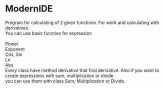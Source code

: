 # ModernIDE
Program for calculating of 2 given functions. 
For work and calculating with derivatives. 
<br>You can use basic function for expression<br>
<br>Power
<br>Exponent
<br>Cos, Sin
<br>Ln
<br>Abs<br>
Every class have method derivative that find derivative. Also if you want to create expressions with sum, multiplication or divide<br> you can use them with class Sum, Multiplication or Divide. 
